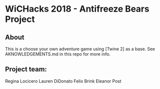 # WiCHacks 2018 - Antifreeze Bears Project

## About
This is a choose your own adventure game using [Twine 2] as a base. See AKNOWLEDGEMENTS.md in this repo for more info. 

## Project team:
Regina Locicero
Lauren DiDonato
Felix Brink
Eleanor Post
